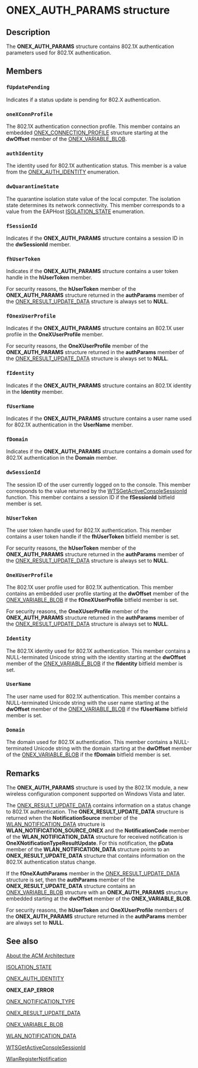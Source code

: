# ONEX_AUTH_PARAMS structure

## Description

The **ONEX_AUTH_PARAMS** structure contains 802.1X authentication parameters used for 802.1X authentication.

## Members

### `fUpdatePending`

Indicates if a status update is pending for 802.X authentication.

### `oneXConnProfile`

The 802.1X authentication connection profile. This member contains an embedded [ONEX_CONNECTION_PROFILE](https://learn.microsoft.com/windows/desktop/NativeWiFi/onex-connection-profile) structure starting at the **dwOffset** member of the [ONEX_VARIABLE_BLOB](https://learn.microsoft.com/windows/desktop/api/dot1x/ns-dot1x-onex_variable_blob).

### `authIdentity`

The identity used for 802.1X authentication status. This member is a value from the [ONEX_AUTH_IDENTITY](https://learn.microsoft.com/windows/desktop/api/dot1x/ne-dot1x-onex_auth_identity) enumeration.

### `dwQuarantineState`

The quarantine isolation state value of the local computer. The isolation state determines its network connectivity. This member corresponds to a value from the EAPHost [ISOLATION_STATE](https://learn.microsoft.com/windows/desktop/api/eaphostpeertypes/ne-eaphostpeertypes-isolation_state) enumeration.

### `fSessionId`

Indicates if the **ONEX_AUTH_PARAMS** structure contains a session ID in the **dwSessionId** member.

### `fhUserToken`

Indicates if the **ONEX_AUTH_PARAMS** structure contains a user token handle in the **hUserToken** member.

For security reasons, the **hUserToken** member of the **ONEX_AUTH_PARAMS** structure returned in the **authParams** member of the [ONEX_RESULT_UPDATE_DATA](https://learn.microsoft.com/windows/desktop/api/dot1x/ns-dot1x-onex_result_update_data) structure is always set to **NULL**.

### `fOnexUserProfile`

Indicates if the **ONEX_AUTH_PARAMS** structure contains an 802.1X user profile in the **OneXUserProfile** member.

For security reasons, the **OneXUserProfile** member of the **ONEX_AUTH_PARAMS** structure returned in the **authParams** member of the [ONEX_RESULT_UPDATE_DATA](https://learn.microsoft.com/windows/desktop/api/dot1x/ns-dot1x-onex_result_update_data) structure is always set to **NULL**.

### `fIdentity`

Indicates if the **ONEX_AUTH_PARAMS** structure contains an 802.1X identity in the **Identity** member.

### `fUserName`

Indicates if the **ONEX_AUTH_PARAMS** structure contains a user name used for 802.1X authentication in the **UserName** member.

### `fDomain`

Indicates if the **ONEX_AUTH_PARAMS** structure contains a domain used for 802.1X authentication in the **Domain** member.

### `dwSessionId`

The session ID of the user currently logged on to the console. This member corresponds to the value returned by the [WTSGetActiveConsoleSessionId](https://learn.microsoft.com/windows/desktop/api/winbase/nf-winbase-wtsgetactiveconsolesessionid) function. This member contains a session ID if the **fSessionId** bitfield member is set.

### `hUserToken`

The user token handle used for 802.1X authentication. This member contains a user token handle if the **fhUserToken** bitfield member is set.

For security reasons, the **hUserToken** member of the **ONEX_AUTH_PARAMS** structure returned in the **authParams** member of the [ONEX_RESULT_UPDATE_DATA](https://learn.microsoft.com/windows/desktop/api/dot1x/ns-dot1x-onex_result_update_data) structure is always set to **NULL**.

### `OneXUserProfile`

The 802.1X user profile used for 802.1X authentication. This member contains an embedded user profile starting at the **dwOffset** member of the [ONEX_VARIABLE_BLOB](https://learn.microsoft.com/windows/desktop/api/dot1x/ns-dot1x-onex_variable_blob) if the **fOneXUserProfile** bitfield member is set.

For security reasons, the **OneXUserProfile** member of the **ONEX_AUTH_PARAMS** structure returned in the **authParams** member of the [ONEX_RESULT_UPDATE_DATA](https://learn.microsoft.com/windows/desktop/api/dot1x/ns-dot1x-onex_result_update_data) structure is always set to **NULL**.

### `Identity`

The 802.1X identity used for 802.1X authentication. This member contains a NULL-terminated Unicode string with the identity starting at the **dwOffset** member of the [ONEX_VARIABLE_BLOB](https://learn.microsoft.com/windows/desktop/api/dot1x/ns-dot1x-onex_variable_blob) if the **fIdentity** bitfield member is set.

### `UserName`

The user name used for 802.1X authentication. This member contains a NULL-terminated Unicode string with the user name starting at the **dwOffset** member of the [ONEX_VARIABLE_BLOB](https://learn.microsoft.com/windows/desktop/api/dot1x/ns-dot1x-onex_variable_blob) if the **fUserName** bitfield member is set.

### `Domain`

The domain used for 802.1X authentication. This member contains a NULL-terminated Unicode string with the domain starting at the **dwOffset** member of the [ONEX_VARIABLE_BLOB](https://learn.microsoft.com/windows/desktop/api/dot1x/ns-dot1x-onex_variable_blob) if the **fDomain** bitfield member is set.

## Remarks

The **ONEX_AUTH_PARAMS** structure is used by the 802.1X module, a new wireless configuration component supported on Windows Vista and later.

The [ONEX_RESULT_UPDATE_DATA](https://learn.microsoft.com/windows/desktop/api/dot1x/ns-dot1x-onex_result_update_data) contains information on a status change to 802.1X authentication. The **ONEX_RESULT_UPDATE_DATA** structure is returned when the **NotificationSource** member of the [WLAN_NOTIFICATION_DATA](https://learn.microsoft.com/previous-versions/windows/desktop/legacy/ms706902(v=vs.85)) structure is **WLAN_NOTIFICATION_SOURCE_ONEX** and the **NotificationCode** member of the **WLAN_NOTIFICATION_DATA** structure for received notification is **OneXNotificationTypeResultUpdate**. For this notification, the **pData** member of the **WLAN_NOTIFICATION_DATA** structure points to an **ONEX_RESULT_UPDATE_DATA** structure that contains information on the 802.1X authentication status change.

If the **fOneXAuthParams** member in the [ONEX_RESULT_UPDATE_DATA](https://learn.microsoft.com/windows/desktop/api/dot1x/ns-dot1x-onex_result_update_data) structure is set, then the **authParams** member of the **ONEX_RESULT_UPDATE_DATA** structure contains an [ONEX_VARIABLE_BLOB](https://learn.microsoft.com/windows/desktop/api/dot1x/ns-dot1x-onex_variable_blob) structure with an **ONEX_AUTH_PARAMS** structure embedded starting at the **dwOffset** member of the **ONEX_VARIABLE_BLOB**.

For security reasons, the **hUserToken** and **OneXUserProfile** members of the **ONEX_AUTH_PARAMS** structure returned in the **authParams** member are always set to **NULL**.

## See also

[About the ACM Architecture](https://learn.microsoft.com/windows/desktop/NativeWiFi/about-the-acm-architecture)

[ISOLATION_STATE](https://learn.microsoft.com/windows/desktop/api/eaphostpeertypes/ne-eaphostpeertypes-isolation_state)

[ONEX_AUTH_IDENTITY](https://learn.microsoft.com/windows/desktop/api/dot1x/ne-dot1x-onex_auth_identity)

**ONEX_EAP_ERROR**

[ONEX_NOTIFICATION_TYPE](https://learn.microsoft.com/windows/desktop/api/dot1x/ne-dot1x-onex_notification_type)

[ONEX_RESULT_UPDATE_DATA](https://learn.microsoft.com/windows/desktop/api/dot1x/ns-dot1x-onex_result_update_data)

[ONEX_VARIABLE_BLOB](https://learn.microsoft.com/windows/desktop/api/dot1x/ns-dot1x-onex_variable_blob)

[WLAN_NOTIFICATION_DATA](https://learn.microsoft.com/previous-versions/windows/desktop/legacy/ms706902(v=vs.85))

[WTSGetActiveConsoleSessionId](https://learn.microsoft.com/windows/desktop/api/winbase/nf-winbase-wtsgetactiveconsolesessionid)

[WlanRegisterNotification](https://learn.microsoft.com/windows/desktop/api/wlanapi/nf-wlanapi-wlanregisternotification)